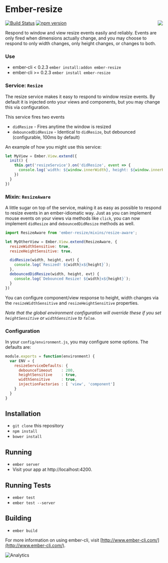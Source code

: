 # Ember-resize

<img align="right" src="http://i59.tinypic.com/fadijn.png">

[![Build Status](https://travis-ci.org/mike-north/ember-resize.svg?branch=master)](https://travis-ci.org/mike-north/ember-resize)
[![npm version](https://badge.fury.io/js/ember-resize.svg)](http://badge.fury.io/js/ember-resize)

Respond to window and view resize events easily and reliably. Events are only fired when dimensions actually change, and you may choose to respond to only width changes, only height changes, or changes to both.

### Use

* ember-cli < 0.2.3 `ember install:addon ember-resize`
* ember-cli >= 0.2.3 `ember install ember-resize`


### Service: `Resize`

The resize service makes it easy to respond to window resize events. By default it is injected onto your views and components, but you may change this via configuration.

This service fires two events
* `didResize` - Fires anytime the window is resized
* `debouncedDidResize` - Identical to `didResize`, but debounced (configurable, 100ms by default)

An example of how you might use this service:

```js
let MyView = Ember.View.extend({
  init() {
    this.get('resizeService').on('didResize', event => {
      console.log(`width: ${window.innerWidth}, height: ${window.innerHeight}`);
    })
  }
})
```

### Mixin: `ResizeAware`

A little sugar on top of the service, making it as easy as possible to respond to resize events in an ember-idiomatic way. Just as you can implement mouse events on your views via methods like `click`, you can now implement `didResize` and `debouncedDidResize` methods as well.

```js
import ResizeAware from 'ember-resize/mixins/resize-aware';

let MyOtherView = Ember.View.extend(ResizeAware, {
  resizeWidthSensitive: true,
  resizeHeightSensitive: true,

  didResize(width, height, evt) {
    console.log(`Resized! ${width}x${height}`);
  },
  debouncedDidResize(width, height, evt) {
    console.log(`Debounced Resize! ${width}x${height}`);
  }
})
```

You can configure component/view response to height, width changes via the `resizeWidthSensitive` and `resizeHeightSensitive` properties.

*Note that the global environment configuration will override these if you set `heightSensitive` or `widthSensitive` to `false`.*

### Configuration

In your `config/environment.js`, you may configure some options. The defaults are:

```js
module.exports = function(environment) {
  var ENV = {
    resizeServiceDefaults: {
      debounceTimeout    : 200,
      heightSensitive    : true,
      widthSensitive     : true,
      injectionFactories : [ 'view', 'component']
    }
  }
}
```

## Installation

* `git clone` this repository
* `npm install`
* `bower install`

## Running

* `ember server`
* Visit your app at http://localhost:4200.

## Running Tests

* `ember test`
* `ember test --server`

## Building

* `ember build`

For more information on using ember-cli, visit [http://www.ember-cli.com/](http://www.ember-cli.com/).

![Analytics](https://ga-beacon.appspot.com/UA-66610985-1/mike-north/ember-resize/readme)
